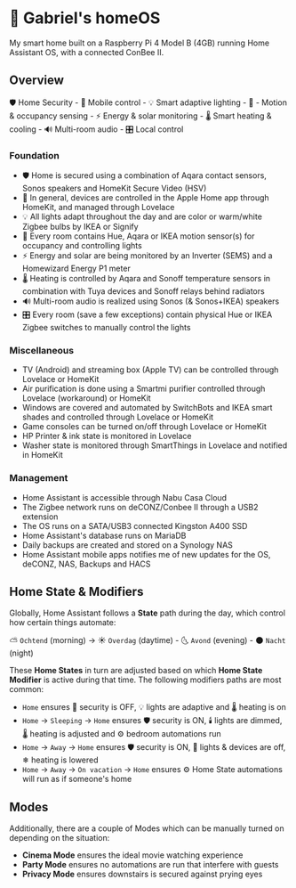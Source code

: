# 🏡 Gabriel's homeOS
My smart home built on a Raspberry Pi 4 Model B (4GB) running Home Assistant OS, with a connected ConBee II.

## Overview
🛡 Home Security - 📱 Mobile control - 💡 Smart adaptive lighting - 👋 - Motion & occupancy sensing - ⚡ Energy & solar monitoring - 🌡 Smart heating & cooling - 🔊 Multi-room audio - 🎛 Local control
### Foundation
- 🛡 Home is secured using a combination of Aqara contact sensors, Sonos speakers and HomeKit Secure Video (HSV)
- 📱 In general, devices are controlled in the Apple Home app through HomeKit, and managed through Lovelace
- 💡 All lights adapt throughout the day and are color or warm/white Zigbee bulbs by IKEA or Signify
- 👋 Every room contains Hue, Aqara or IKEA motion sensor(s) for occupancy and controlling lights
- ⚡ Energy and solar are being monitored by an Inverter (SEMS) and a Homewizard Energy P1 meter
- 🌡 Heating is controlled by Aqara and Sonoff temperature sensors in combination with Tuya devices and Sonoff relays behind radiators
- 🔊 Multi-room audio is realized using Sonos (& Sonos+IKEA) speakers
- 🎛 Every room (save a few exceptions) contain physical Hue or IKEA Zigbee switches to manually control the lights

### Miscellaneous
- TV (Android) and streaming box (Apple TV) can be controlled through Lovelace or HomeKit
- Air purification is done using a Smartmi purifier controlled through Lovelace (workaround) or HomeKit
- Windows are covered and automated by SwitchBots and IKEA smart shades and controlled through Lovelace or HomeKit
- Game consoles can be turned on/off through Lovelace or HomeKit
- HP Printer & ink state is monitored in Lovelace
- Washer state is monitored through SmartThings in Lovelace and notified in HomeKit

### Management
- Home Assistant is accessible through Nabu Casa Cloud
- The Zigbee network runs on deCONZ/Conbee II through a USB2 extension
- The OS runs on a SATA/USB3 connected Kingston A400 SSD
- Home Assistant's database runs on MariaDB
- Daily backups are created and stored on a Synology NAS
- Home Assistant mobile apps notifies me of new updates for the OS, deCONZ, NAS, Backups and HACS

## Home State & Modifiers
Globally, Home Assistant follows a **State** path during the day, which control how certain things automate:

⛅ `Ochtend` (morning) -> ☀ `Overdag` (daytime) - 🌜 `Avond` (evening) - 🌑 `Nacht` (night)

These **Home States** in turn are adjusted based on which **Home State Modifier** is active during that time. The following modifiers paths are most common:

- `Home` ensures 🚪 security is OFF, 💡 lights are adaptive and 🌡 heating is on
- `Home` -> `Sleeping` -> `Home` ensures 🛡 security is ON, 🕯 lights are dimmed, 🌡 heating is adjusted and ⚙ bedroom automations run
- `Home` -> `Away` -> `Home` ensures 🛡 security is ON, 🚫 lights & devices are off, ❄ heating is lowered
- `Home` -> `Away` -> `On vacation` -> `Home` ensures ⚙ Home State automations will run as if someone's home

## Modes
Additionally, there are a couple of Modes which can be manually turned on depending on the situation:
- **Cinema Mode** ensures the ideal movie watching experience
- **Party Mode** ensures no automations are run that interfere with guests
- **Privacy Mode** ensures downstairs is secured against prying eyes
